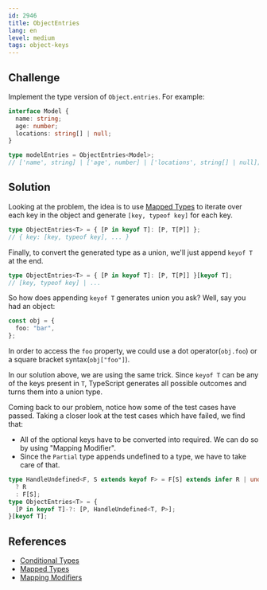```yaml
---
id: 2946
title: ObjectEntries
lang: en
level: medium
tags: object-keys
---
```


## Challenge

Implement the type version of `Object.entries`.
For example:

```ts
interface Model {
  name: string;
  age: number;
  locations: string[] | null;
}

type modelEntries = ObjectEntries<Model>;
// ['name', string] | ['age', number] | ['locations', string[] | null];
```

## Solution

Looking at the problem, the idea is to use [Mapped Types](https://www.typescriptlang.org/docs/handbook/2/mapped-types.html) to iterate over each key in the object and generate `[key, typeof key]` for each key.

```ts
type ObjectEntries<T> = { [P in keyof T]: [P, T[P]] };
// { key: [key, typeof key], ... }
```

Finally, to convert the generated type as a union, we'll just append `keyof T` at the end.

```ts
type ObjectEntries<T> = { [P in keyof T]: [P, T[P]] }[keyof T];
// [key, typeof key] | ...
```

So how does appending `keyof T` generates union you ask? Well, say you had an object:

```ts
const obj = {
  foo: "bar",
};
```

In order to access the `foo` property, we could use a dot operator(`obj.foo`) or a square bracket syntax(`obj["foo"]`).

In our solution above, we are using the same trick.
Since `keyof T` can be any of the keys present in `T`, TypeScript generates all possible outcomes and turns them into a union type.

Coming back to our problem, notice how some of the test cases have passed.
Taking a closer look at the test cases which have failed, we find that:

- All of the optional keys have to be converted into required. We can do so by using "Mapping Modifier".
- Since the `Partial` type appends undefined to a type, we have to take care of that.

```ts
type HandleUndefined<F, S extends keyof F> = F[S] extends infer R | undefined
  ? R
  : F[S];
type ObjectEntries<T> = {
  [P in keyof T]-?: [P, HandleUndefined<T, P>];
}[keyof T];
```

## References

- [Conditional Types](https://www.typescriptlang.org/docs/handbook/2/conditional-types.html)
- [Mapped Types](https://www.typescriptlang.org/docs/handbook/2/mapped-types.html)
- [Mapping Modifiers](https://www.typescriptlang.org/docs/handbook/2/mapped-types.html#mapping-modifiers)
